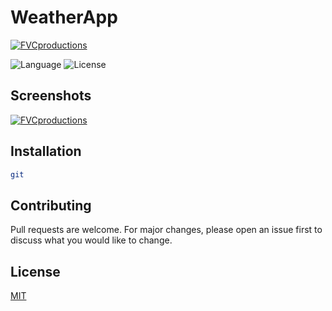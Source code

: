# WeatherApp
 [![FVCproductions](https://i.imgur.com/6shOfN1.jpg)]()
 
![Language](https://img.shields.io/badge/language-Swift%204-orange.svg)
![License](https://img.shields.io/github/license/JakeLin/SwiftWeather.svg?style=flat)

## Screenshots
[![FVCproductions](https://imgur.com/TpsxKaS)]()
## Installation



```bash
git 
```



## Contributing
Pull requests are welcome. For major changes, please open an issue first to discuss what you would like to change.

## License
[MIT](https://choosealicense.com/licenses/mit/)
